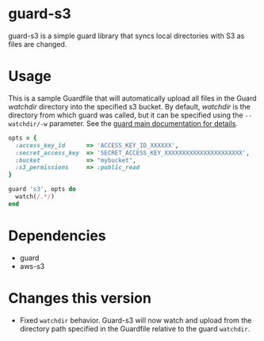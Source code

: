# guard-s3

guard-s3 is a simple guard library that syncs local directories with S3 as files are changed.

# Usage

This is a sample Guardfile that will automatically upload all files in the Guard *watchdir* directory into the specified s3 bucket. By default, *watchdir* is the directory from which guard was called, but it can be specified using the `--watchdir/-w` parameter.  See the [guard main documentation for details](https://github.com/guard/guard#guard----).

```ruby
opts = {
  :access_key_id      => 'ACCESS_KEY_ID_XXXXXX',
  :secret_access_key  => 'SECRET_ACCESS_KEY_XXXXXXXXXXXXXXXXXXXXXX',
  :bucket             => "mybucket",
  :s3_permissions     => :public_read
}

guard 's3', opts do
  watch(/.*/)
end
```
 

# Dependencies

 - guard
 - aws-s3

# Changes this version

 - Fixed `watchdir` behavior. Guard-s3 will now watch and upload from the directory path specified in the Guardfile relative to the guard `watchdir`.
